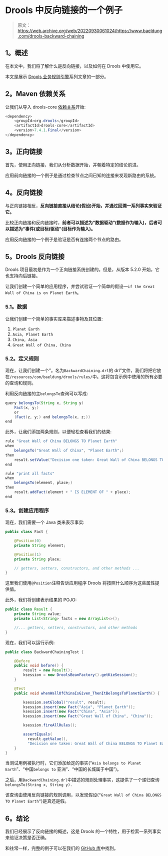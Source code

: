 # Drools 中反向链接的一个例子

> 原文：<https://web.archive.org/web/20220930061024/https://www.baeldung.com/drools-backward-chaining>

## 1。概述

在本文中，我们将了解什么是反向链接，以及如何在 Drools 中使用它。

本文是展示 [Drools 业务规则引擎](/web/20220523230533/https://www.baeldung.com/drools)系列文章的一部分。

## 2。Maven 依赖关系

让我们从导入 drools-core [依赖关系](https://web.archive.org/web/20220523230533/https://search.maven.org/classic/#search%7Cga%7C1%7Cdrools-core)开始:

```java
<dependency>
    <groupId>org.drools</groupId>
    <artifactId>drools-core</artifactId>
    <version>7.4.1.Final</version>
</dependency>
```

## 3。正向链接

首先，使用正向链接，我们从分析数据开始，并朝着特定的结论前进。

应用前向链接的一个例子是通过检查节点之间已知的连接来发现新路由的系统。

## 4。反向链接

与正向链接相反，**反向链接直接从结论(假设)开始，并通过回溯一系列事实来验证它。**

比较正向链接和反向链接时，**前者可以描述为“数据驱动”(数据作为输入)，后者可以描述为“事件(或目标)驱动”(目标作为输入)。**

应用反向链接的一个例子是验证是否有连接两个节点的路由。

## 5。Drools 反向链接

Drools 项目最初是作为一个正向链接系统创建的。但是，从版本 5.2.0 开始，它也支持向后链接。

让我们创建一个简单的应用程序，并尝试验证一个简单的假设—`if the Great Wall of China is on Planet Earth`。

### 5.1。数据

让我们创建一个简单的事实库来描述事物及其位置:

1.  `Planet Earth`
2.  `Asia, Planet Earth`
3.  `China, Asia`
4.  `Great Wall of China, China`

### 5.2。定义规则

现在，让我们创建一个”。名为`BackwardChaining.drl`的 drl”文件，我们将把它放在`/resources/com/baeldung/drools/rules/`中。这将包含示例中使用的所有必要的查询和规则。

利用反向链接的主`belongsTo`查询可以写成:

```java
query belongsTo(String x, String y)
    Fact(x, y;)
    or
    (Fact(z, y;) and belongsTo(x, z;))
end
```

此外，让我们添加两条规则，以便轻松查看我们的结果:

```java
rule "Great Wall of China BELONGS TO Planet Earth"
when
    belongsTo("Great Wall of China", "Planet Earth";)
then
    result.setValue("Decision one taken: Great Wall of China BELONGS TO Planet Earth");
end

rule "print all facts"
when
    belongsTo(element, place;)
then
    result.addFact(element + " IS ELEMENT OF " + place);
end
```

### 5.3。创建应用程序

现在，我们需要一个 Java 类来表示事实:

```java
public class Fact {

    @Position(0)
    private String element;

    @Position(1)
    private String place;

    // getters, setters, constructors, and other methods ...    
} 
```

这里我们使用`@Position`注释告诉应用程序 Drools 将按照什么顺序为这些属性提供值。

此外，我们将创建表示结果的 POJO:

```java
public class Result {
    private String value;
    private List<String> facts = new ArrayList<>();

    //... getters, setters, constructors, and other methods
}
```

现在，我们可以运行示例:

```java
public class BackwardChainingTest {

    @Before
    public void before() {
        result = new Result();
        ksession = new DroolsBeanFactory().getKieSession();
    }

    @Test
    public void whenWallOfChinaIsGiven_ThenItBelongsToPlanetEarth() {

        ksession.setGlobal("result", result);
        ksession.insert(new Fact("Asia", "Planet Earth"));
        ksession.insert(new Fact("China", "Asia"));
        ksession.insert(new Fact("Great Wall of China", "China"));

        ksession.fireAllRules();

        assertEquals(
          result.getValue(),
          "Decision one taken: Great Wall of China BELONGS TO Planet Earth");
    }
}
```

当测试用例被执行时，它们添加给定的事实(“`Asia belongs to Planet Earth`”、“中国`belongs to` 亚洲”、“中国的长城属于中国”)。

之后，用`BackwardChaining.drl`中描述的规则处理事实，这提供了一个递归查询`belongsTo(String x, String y).`

该查询由使用反向链接的规则调用，以发现假设(`“Great Wall of China BELONGS TO Planet Earth”`)是真还是假。

## 6。结论

我们已经展示了反向链接的概述，这是 Drools 的一个特性，用于检索一系列事实来验证决策是否正确。

和往常一样，完整的例子可以在我们的 [GitHub 库](https://web.archive.org/web/20220523230533/https://github.com/eugenp/tutorials/tree/master/drools)中找到。